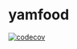 # yamfood

[![codecov](https://codecov.io/gh/kensay98/yamfood/branch/master/graph/badge.svg)](https://codecov.io/gh/kensay98/yamfood)